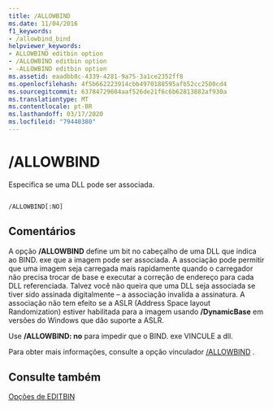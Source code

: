 ```yaml
---
title: /ALLOWBIND
ms.date: 11/04/2016
f1_keywords:
- /allowbind_bind
helpviewer_keywords:
- ALLOWBIND editbin option
- /ALLOWBIND editbin option
- -ALLOWBIND editbin option
ms.assetid: eaadbb8c-4339-4281-9a75-3a1ce2352ff8
ms.openlocfilehash: 4f5b662223914cbb4970188595afb52cc2500cd4
ms.sourcegitcommit: 63784729604aaf526de21f6c6b62813882af930a
ms.translationtype: MT
ms.contentlocale: pt-BR
ms.lasthandoff: 03/17/2020
ms.locfileid: "79440380"
---
```

# <a name="allowbind"></a>/ALLOWBIND

Especifica se uma DLL pode ser associada.

```

/ALLOWBIND[:NO]
```

## <a name="remarks"></a>Comentários

A opção **/ALLOWBIND** define um bit no cabeçalho de uma DLL que indica ao BIND. exe que a imagem pode ser associada. A associação pode permitir que uma imagem seja carregada mais rapidamente quando o carregador não precisa trocar de base e executar a correção de endereço para cada DLL referenciada. Talvez você não queira que uma DLL seja associada se tiver sido assinada digitalmente – a associação invalida a assinatura. A associação não tem efeito se a ASLR (Address Space layout Randomization) estiver habilitada para a imagem usando **/DynamicBase** em versões do Windows que dão suporte a ASLR.

Use **/ALLOWBIND: no** para impedir que o BIND. exe VINCULE a dll.

Para obter mais informações, consulte a opção vinculador [/ALLOWBIND](allowbind-prevent-dll-binding.md) .

## <a name="see-also"></a>Consulte também

[Opções de EDITBIN](editbin-options.md)
